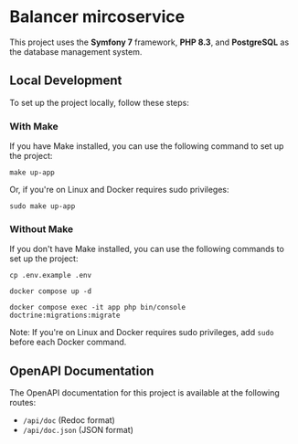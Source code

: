 # Balancer mircoservice

This project uses the **Symfony 7** framework, **PHP 8.3**, and **PostgreSQL** as the database management system.

## Local Development

To set up the project locally, follow these steps:

### With Make

If you have Make installed, you can use the following command to set up the project:

``make up-app``

Or, if you're on Linux and Docker requires sudo privileges:

``sudo make up-app``
### Without Make

If you don't have Make installed, you can use the following commands to set up the project:

``cp .env.example .env``

``docker compose up -d``

``docker compose exec -it app php bin/console doctrine:migrations:migrate``

Note: If you're on Linux and Docker requires sudo privileges, add `sudo` before each Docker command.

## OpenAPI Documentation

The OpenAPI documentation for this project is available at the following routes:

* `/api/doc` (Redoc format)
* `/api/doc.json` (JSON format)